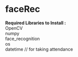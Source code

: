 
# faceRec 

**Required Libraries to Install :** <br>
OpenCV <br>
numpy <br>
face_recognition <br>
os <br>
datetime // for taking attendance  <br>





